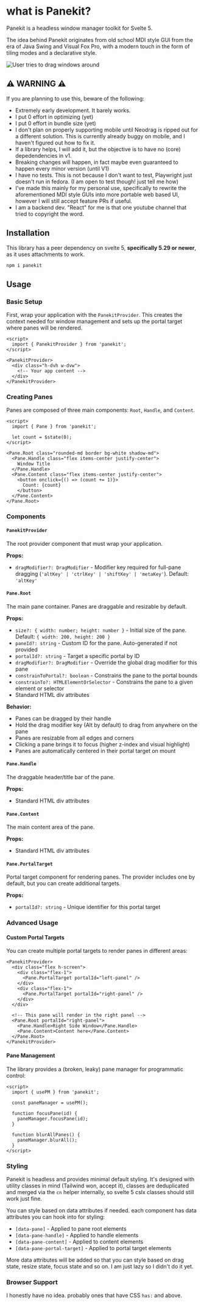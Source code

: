 # what is Panekit?

Panekit is a headless window manager toolkit for Svelte 5.

The idea behind Panekit originates from old school MDI style GUI from the era of Java Swing and Visual Fox Pro, with a modern touch in the form of tiling modes and a declarative style.

![User tries to drag windows around](./static/yay-windows.webp)

## ⚠️ WARNING ⚠️

If you are planning to use this, beware of the following:

- Extremely early development. It barely works.
- I put 0 effort in optimizing (yet)
- I put 0 effort in bundle size (yet)
- I don't plan on properly supporting mobile until Neodrag is ripped out for a different solution. This is currently already buggy on mobile, and I haven't figured out how to fix it.
- If a library helps, I will add it, but the objective is to have no (core) depedendencies in v1.
- Breaking changes will happen, in fact maybe even guaranteed to happen every minor version (until V1)
- I have no tests. This is not because I don't want to test, Playwright just doesn't run in fedora. (I am open to test though! just tell me how)
- I've made this mainly for my personal use, specifically to rewrite the aforementioned MDI style GUIs into more portable web based UI, however I will still accept feature PRs if useful.
- I am a backend dev. "React" for me is that one youtube channel that tried to copyright the word.

## Installation

This library has a peer dependency on svelte 5, **specifically 5.29 or newer**, as it uses attachments to work.

```bash
npm i panekit
```

## Usage

### Basic Setup

First, wrap your application with the `PanekitProvider`. This creates the context needed for window management and sets up the portal target where panes will be rendered.

```svelte
<script>
  import { PanekitProvider } from 'panekit';
</script>

<PanekitProvider>
  <div class="h-dvh w-dvw">
    <!-- Your app content -->
  </div>
</PanekitProvider>
```

### Creating Panes

Panes are composed of three main components: `Root`, `Handle`, and `Content`.

```svelte
<script>
  import { Pane } from 'panekit';
  
  let count = $state(0);
</script>

<Pane.Root class="rounded-md border bg-white shadow-md">
  <Pane.Handle class="flex items-center justify-center">
    Window Title
  </Pane.Handle>
  <Pane.Content class="flex items-center justify-center">
    <button onclick={() => (count += 1)}>
      Count: {count}
    </button>
  </Pane.Content>
</Pane.Root>
```

### Components

#### `PanekitProvider`

The root provider component that must wrap your application.

**Props:**

- `dragModifier?: DragModifier` - Modifier key required for full-pane dragging (`'altKey' | 'ctrlKey' | 'shiftKey' | 'metaKey'`). Default: `'altKey'`

#### `Pane.Root`

The main pane container. Panes are draggable and resizable by default.

**Props:**

- `size?: { width: number; height: number }` - Initial size of the pane. Default: `{ width: 200, height: 200 }`
- `paneId?: string` - Custom ID for the pane. Auto-generated if not provided
- `portalId?: string` - Target a specific portal by ID
- `dragModifier?: DragModifier` - Override the global drag modifier for this pane
- `constrainToPortal?: boolean` - Constrains the pane to the portal bounds
- `constrainTo?: HTMLElementOrSelector` - Constrains the pane to a given element or selector
- Standard HTML div attributes

**Behavior:**

- Panes can be dragged by their handle
- Hold the drag modifier key (Alt by default) to drag from anywhere on the pane
- Panes are resizable from all edges and corners
- Clicking a pane brings it to focus (higher z-index and visual highlight)
- Panes are automatically centered in their portal target on mount

#### `Pane.Handle`

The draggable header/title bar of the pane.

**Props:**

- Standard HTML div attributes

#### `Pane.Content`

The main content area of the pane.

**Props:**

- Standard HTML div attributes  

#### `Pane.PortalTarget`

Portal target component for rendering panes. The provider includes one by default, but you can create additional targets.

**Props:**

- `portalId?: string` - Unique identifier for this portal target

### Advanced Usage

#### Custom Portal Targets

You can create multiple portal targets to render panes in different areas:

```svelte
<PanekitProvider>
  <div class="flex h-screen">
    <div class="flex-1">
      <Pane.PortalTarget portalId="left-panel" />
    </div>
    <div class="flex-1">  
      <Pane.PortalTarget portalId="right-panel" />
    </div>
  </div>
  
  <!-- This pane will render in the right panel -->
  <Pane.Root portalId="right-panel">
    <Pane.Handle>Right Side Window</Pane.Handle>
    <Pane.Content>Content here</Pane.Content>
  </Pane.Root>
</PanekitProvider>
```

#### Pane Management

The library provides a (broken, leaky) pane manager for programmatic control:

```svelte
<script>
  import { usePM } from 'panekit';
  
  const paneManager = usePM();
  
  function focusPane(id) {
    paneManager.focusPane(id);
  }
  
  function blurAllPanes() {
    paneManager.blurAll();
  }
</script>
```

### Styling

Panekit is headless and provides minimal default styling. It's designed with utility classes in mind (Tailwind won, accept it), classes are deduplicated and merged via the `cn` helper internally, so svelte 5 cslx classes should still work just fine.

You can style based on data attributes if needed. each component has data attributes you can hook into for styling:

- `[data-pane]` - Applied to pane root elements
- `[data-pane-handle]` - Applied to handle elements  
- `[data-pane-content]` - Applied to content elements
- `[data-pane-portal-target]` - Applied to portal target elements

More data attributes will be added so that you can style based on drag state, resize state, focus state and so on. I am just lazy so I didn't do it yet.

### Browser Support

I honestly have no idea. probably ones that have CSS `has:` and above.
